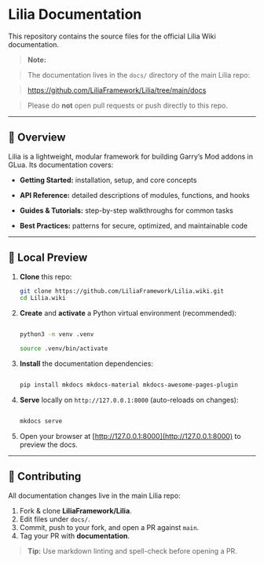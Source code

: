# Lilia Documentation

This repository contains the source files for the official Lilia Wiki documentation.

> **Note:**

> The documentation lives in the `docs/` directory of the main Lilia repo:

> https://github.com/LiliaFramework/Lilia/tree/main/docs

> Please do **not** open pull requests or push directly to this repo.

---

## 📖 Overview

Lilia is a lightweight, modular framework for building Garry’s Mod addons in GLua. Its documentation covers:

- **Getting Started:** installation, setup, and core concepts

- **API Reference:** detailed descriptions of modules, functions, and hooks

- **Guides & Tutorials:** step-by-step walkthroughs for common tasks

- **Best Practices:** patterns for secure, optimized, and maintainable code


---

## 🚀 Local Preview

1. **Clone** this repo:

   ```bash
   git clone https://github.com/LiliaFramework/Lilia.wiki.git
   cd Lilia.wiki
2. **Create** and **activate** a Python virtual environment (recommended):

   ```bash

   python3 -m venv .venv

   source .venv/bin/activate

   ```
3. **Install** the documentation dependencies:

   ```bash

   pip install mkdocs mkdocs-material mkdocs-awesome-pages-plugin

   ```
4. **Serve** locally on `http://127.0.0.1:8000` (auto-reloads on changes):

   ```bash

   mkdocs serve

   ```
5. Open your browser at [http://127.0.0.1:8000](http://127.0.0.1:8000) to preview the docs.

---

## 🤝 Contributing

All documentation changes live in the main Lilia repo:

1. Fork & clone **LiliaFramework/Lilia**.
2. Edit files under `docs/`.
3. Commit, push to your fork, and open a PR against `main`.
4. Tag your PR with **documentation**.

> **Tip:** Use markdown linting and spell-check before opening a PR.
